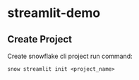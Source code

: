 # streamlit-demo

## Create Project
Create snowflake cli project run command:
```
snow streamlit init <project_name>
```
